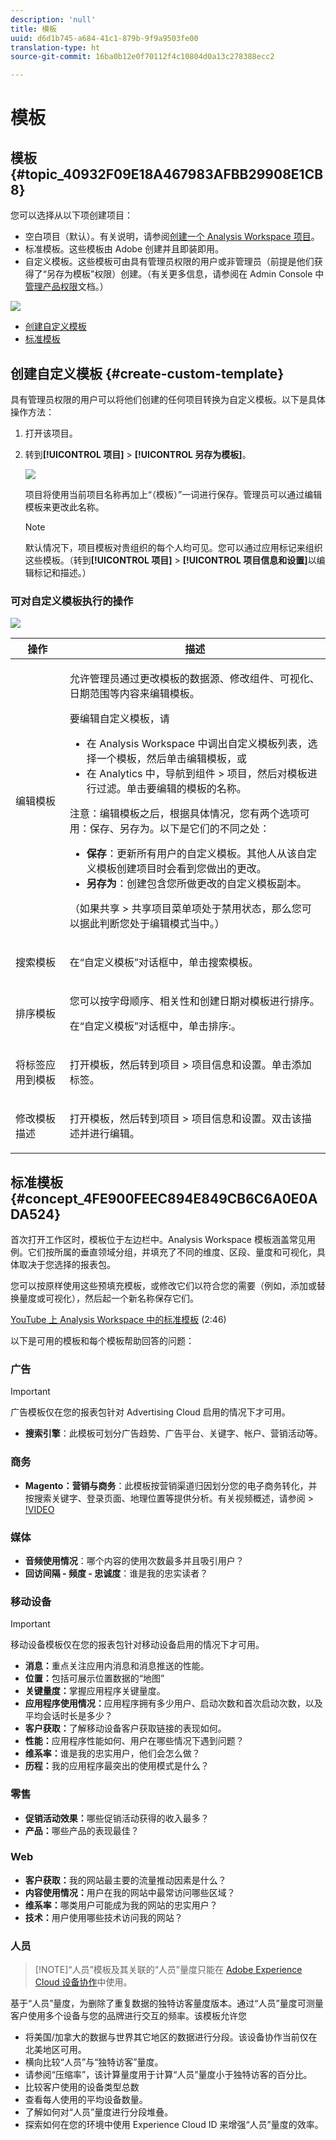 ```yaml
---
description: 'null'
title: 模板
uuid: d6d1b745-a684-41c1-879b-9f9a9503fe00
translation-type: ht
source-git-commit: 16ba0b12e0f70112f4c10804d0a13c278388ecc2

---
```



# 模板

## 模板 {#topic_40932F09E18A467983AFBB29908E1CB8}

您可以选择从以下项创建项目：

* 空白项目（默认）。有关说明，请参阅[创建一个 Analysis Workspace 项目](/help/analyze/analysis-workspace/build-workspace-project/t-freeform-project.md)。
* 标准模板。这些模板由 Adobe 创建并且即装即用。
* 自定义模板。这些模板可由具有管理员权限的用户或非管理员（前提是他们获得了“另存为模板”权限）创建。（有关更多信息，请参阅在 Admin Console 中[管理产品权限](https://helpx.adobe.com/cn/enterprise/using/manage-permissions-and-roles.html)文档。）

![](assets/start_modal.png)

* [创建自定义模板](/help/analyze/analysis-workspace/build-workspace-project/starter-projects.md)
* [标准模板](/help/analyze/analysis-workspace/build-workspace-project/starter-projects.md)

## 创建自定义模板 {#create-custom-template}

具有管理员权限的用户可以将他们创建的任何项目转换为自定义模板。以下是具体操作方法：

1. 打开该项目。
1. 转到&#x200B;**[!UICONTROL 项目]** &gt; **[!UICONTROL 另存为模板]**。

   ![](assets/save_project_template.png)

   项目将使用当前项目名称再加上“（模板）”一词进行保存。管理员可以通过编辑模板来更改此名称。

   >[!NOTE]
   >
   >默认情况下，项目模板对贵组织的每个人均可见。您可以通过应用标记来组织这些模板。（转到&#x200B;**[!UICONTROL 项目]** &gt; **[!UICONTROL 项目信息和设置]**&#x200B;以编辑标记和描述。）

### 可对自定义模板执行的操作

![](assets/custom_templates.png)

<table id="table_D7C7B0CA1EE64E108484C03426800EBC"> 
 <thead> 
  <tr> 
   <th colname="col1" class="entry"> 操作 </th> 
   <th colname="col2" class="entry"> 描述 </th> 
  </tr>
 </thead>
 <tbody> 
  <tr> 
   <td colname="col1"> <p>编辑模板 </p> </td> 
   <td colname="col2"> <p>允许管理员通过更改模板的数据源、修改组件、可视化、日期范围等内容来编辑模板。 </p> <p>要编辑自定义模板，请 </p> 
    <ul id="ul_2B3A371F83334E14806385753A360903"> 
     <li id="li_EE75E0281B764BA9B56FF1DB1B12D2CC">在 Analysis Workspace 中调出自定义模板列表，选择一个模板，然后单击<span class="uicontrol">编辑模板</span>，或 </li> 
     <li id="li_4934DAAA46204990A295E22A97F81EDA">在 Analytics 中，导航到<span class="ignoretag"><span class="uicontrol">组件</span> &gt; <span class="uicontrol">项目</span></span>，然后对<span class="uicontrol">模板</span>进行过滤。单击要编辑的模板的名称。 </li> 
    </ul> <p> </p> <p>注意：编辑模板之后，根据具体情况，您有两个选项可用：<span class="uicontrol">保存</span>、<span class="uicontrol">另存为</span>。以下是它们的不同之处： 
     <ul id="ul_87E2842C8AA442399585B1C6189F5E16"> 
      <li id="li_AB7B189729E14E40A0141ECE2A24C113"><b>保存</b>：更新所有用户的自定义模板。其他人从该自定义模板创建项目时会看到您做出的更改。 </li> 
      <li id="li_C85B0B9873A3404D8B443BBD30B37CEB"><b>另存为</b>：创建包含您所做更改的自定义模板副本。 </li> 
     </ul> </p> <p>（如果<span class="uicontrol">共享</span> &gt; <span class="uicontrol">共享项目</span>菜单项处于禁用状态，那么您可以据此判断您处于编辑模式当中。） </p> </td> 
  </tr> 
  <tr> 
   <td colname="col1"> <p>搜索模板 </p> </td> 
   <td colname="col2"> <p>在“自定义模板”对话框中，单击<span class="uicontrol">搜索模板</span>。 </p> </td> 
  </tr> 
  <tr> 
   <td colname="col1"> <p>排序模板 </p> </td> 
   <td colname="col2"> <p>您可以按字母顺序、相关性和创建日期对模板进行排序。 </p> <p>在“自定义模板”对话框中，单击<span class="uicontrol">排序:</span>。 </p> </td> 
  </tr> 
  <tr> 
   <td colname="col1"> <p>将标签应用到模板 </p> </td> 
   <td colname="col2"> <p>打开模板，然后转到<span class="ignoretag"><span class="uicontrol">项目</span> &gt; <span class="uicontrol">项目信息和设置</span></span>。单击<span class="uicontrol">添加标签</span>。 </p> </td> 
  </tr> 
  <tr> 
   <td colname="col1"> <p>修改模板描述 </p> </td> 
   <td colname="col2"> <p>打开模板，然后转到<span class="ignoretag"><span class="uicontrol">项目</span> &gt; <span class="uicontrol">项目信息和设置</span></span>。双击该描述并进行编辑。 </p> </td> 
  </tr> 
 </tbody> 
</table>

## 标准模板 {#concept_4FE900FEEC894E849CB6C6A0E0ADA524}

首次打开工作区时，模板位于左边栏中。Analysis Workspace 模板涵盖常见用例。它们按所属的垂直领域分组，并填充了不同的维度、区段、量度和可视化，具体取决于您选择的报表包。

您可以按原样使用这些预填充模板，或修改它们以符合您的需要（例如，添加或替换量度或可视化），然后起一个新名称保存它们。

[YouTube 上 Analysis Workspace 中的标准模板](https://www.youtube.com/watch?v=aRgYwPneVXg&amp;list=PL2tCx83mn7GuNnQdYGOtlyCu0V5mEZ8sS&amp;index=6) (2:46)

以下是可用的模板和每个模板帮助回答的问题：

### 广告

>[!IMPORTANT]
>
>广告模板仅在您的报表包针对 Advertising Cloud 启用的情况下才可用。

* **搜索引擎**：此模板可划分广告趋势、广告平台、关键字、帐户、营销活动等。

### 商务

* **Magento：营销与商务**：此模板按营销渠道归因划分您的电子商务转化，并按搜索关键字、登录页面、地理位置等提供分析。有关视频概述，请参阅 &gt; [!VIDEO](https://www.youtube.com/watch?v=AQOViVLEMHw)

### 媒体

* **音频使用情况**：哪个内容的使用次数最多并且吸引用户？
* **回访间隔 - 频度 - 忠诚度**：谁是我的忠实读者？

### 移动设备

>[!IMPORTANT]
>
>移动设备模板仅在您的报表包针对移动设备启用的情况下才可用。

* **消息：**&#x200B;重点关注应用内消息和消息推送的性能。
* **位置：**&#x200B;包括可展示位置数据的“地图”
* **关键量度：**&#x200B;掌握应用程序关键量度。
* **应用程序使用情况：**&#x200B;应用程序拥有多少用户、启动次数和首次启动次数，以及平均会话时长是多少？
* **客户获取：**&#x200B;了解移动设备客户获取链接的表现如何。
* **性能：**&#x200B;应用程序性能如何、用户在哪些情况下遇到问题？
* **维系率：**&#x200B;谁是我的忠实用户，他们会怎么做？
* **历程：**&#x200B;我的应用程序最突出的使用模式是什么？

### 零售

* **促销活动效果：**&#x200B;哪些促销活动获得的收入最多？
* **产品：**&#x200B;哪些产品的表现最佳？

### Web

* **客户获取：**&#x200B;我的网站最主要的流量推动因素是什么？
* **内容使用情况：**&#x200B;用户在我的网站中最常访问哪些区域？
* **维系率：**&#x200B;哪类用户可能成为我的网站的忠实用户？
* **技术：**&#x200B;用户使用哪些技术访问我的网站？

### 人员

> [!NOTE]“人员”模板及其关联的“人员”量度只能在 [Adobe Experience Cloud 设备协作](https://marketing.adobe.com/resources/help/zh_CN/mcdc/mcdc-people.html)中使用。

基于“人员”量度，为删除了重复数据的独特访客量度版本。通过“人员”量度可测量客户使用多个设备与您的品牌进行交互的频率。该模板允许您

* 将美国/加拿大的数据与世界其它地区的数据进行分段。该设备协作当前仅在北美地区可用。
* 横向比较“人员”与“独特访客”量度。
* 请参阅“压缩率”，该计算量度用于计算“人员”量度小于独特访客的百分比。
* 比较客户使用的设备类型总数
* 查看每人使用的平均设备数量。
* 了解如何对“人员”量度进行分段堆叠。
* 探索如何在您的环境中使用 Experience Cloud ID 来增强“人员”量度的效率。

